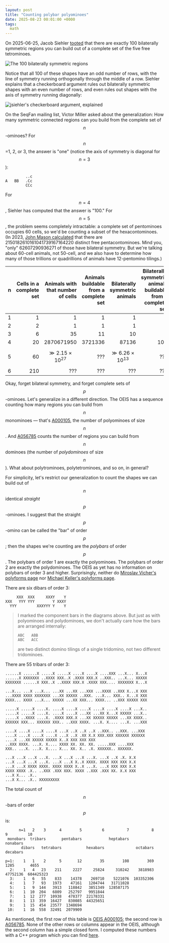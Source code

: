 ```yaml
---
layout: post
title: "Counting polybar polyominoes"
date: 2025-08-23 00:01:00 +0000
tags:
  math
---
```


On 2025-06-25, Jacob Siehler [tooted](https://mathstodon.xyz/@jsiehler/114744887537037820) that
there are exactly 100 bilaterally symmetric regions you can build out of a complete set of
the five free tetrominoes.

![The 100 bilaterally symmetric regions](/blog/images/2025-08-23-jsiehler-100-regions.png)

Notice that all 100 of these shapes have an odd number of rows, with the line of symmetry
running orthogonally through the middle of a row. Siehler explains that a checkerboard argument
rules out bilaterally symmetric shapes with an even number of rows, and even rules out
shapes with the axis of symmetry running diagonally:

![jsiehler's checkerboard argument, explained](/blog/images/2025-08-23-checkerboard.png)

On the SeqFan mailing list, Victor Miller asked about the generalization: How many symmetric
connected regions can you build from the complete set of $$n$$-ominoes? For $$n$$=1, 2, or 3,
the answer is "one" (notice the axis of symmetry is diagonal for $$n=3$$):

             ..c
    A   BB   .Cc
             CCc

For $$n=4$$, Siehler has computed that the answer is "100." For $$n=5$$, the problem seems
completely intractable: a complete set of pentominoes occupies 60 cells, so we'd be counting
a subset of the hexacontominoes.
(In 2023, [John Mason calculated](https://oeis.org/A000105/a000105_2.pdf) that there are
2150182610161041739167164220 distinct free pentacontominoes.
Mind you, "only" 62607290936271 of those have bilateral symmetry.
But we're talking about 60-cell animals, not 50-cell, and we also have to determine how many
of those trillions or quadrillions of animals have 12-pentomino tilings.)

| n | Cells in a complete set | Animals with that number of cells | Animals buildable from a complete set | Bilaterally symmetric animals | Bilaterally symmetric animals buildable from a complete set |
|--:|----:|---:|--:|--:|--:|
| 1 |   1 |  1 | 1 | 1 | 1 |
| 2 |   2 |  1 | 1 | 1 | 1 |
| 3 |   6 | 35 | 11 | 10 | 1 |
| 4 |  20 | 2870671950 | 3721336 | 87136 | 100 |
| 5 |  60 | $$\gg 2.15\times 10^{27}$$ | ??? | $$\gg 6.26\times 10^{13}$$ | ??? |
| 6 | 210 | ??? | ??? | ??? | ??? |

Okay, forget bilateral symmetry, and forget complete sets of $$p$$-ominoes.
Let's generalize in a different direction.
The OEIS has a sequence counting how many regions you can build from $$n$$ monominoes — that's
[A000105](https://oeis.org/A000105), the number of polyominoes of size $$n$$.
And [A056785](https://oeis.org/A056785) counts the number of regions you can build from $$n$$
dominoes (the number of _polydominoes_ of size $$n$$). What about polytrominoes, polytetrominoes,
and so on, in general?

For simplicity, let's restrict our generalization to count the shapes we can build out of
$$n$$ identical _straight_ $$p$$-ominoes. I suggest that the straight $$p$$-omino can be called the "bar"
of order $$p$$; then the shapes we're counting are the _polybars_ of order $$p$$. The polybars
of order 1 are exactly the polyominoes. The polybars of order 2 are exactly the polydominoes.
The OEIS as yet has no information on polybars of order 3 and higher. Surprisingly, neither
do [Miroslav Vicher's polyforms page](https://www.vicher.cz/puzzle/polyforms.htm) nor
[Michael Keller's polyforms page](https://web.archive.org/web/20030212143525/http://members.aol.com/wgreview/polyenum.html).

There are six dibars of order 3:

         XXX  XXX     XXXY    Y
    XXX   YYY YYY        Y XXXY
      YYY         XXXYYY Y    Y

> I marked the component bars in the diagrams above. But just as with polyominoes and polydominoes,
> we don't actually care how the bars are arranged internally:
>
>     ABC   ABB
>     ABC   ACC
>
> are two distinct domino tilings of a single tridomino, not two different tridominoes.

There are 55 tribars of order 3:

    ......X ......X .....X .....X ....X ....X ....XXX ...X... X...X
    ......X XXXXXXX ..XXXX XXX..X .XXXX XXX.X ..XXX.. ...X... XXXXX
    XXXXXXX ......X XXX..X ..XXXX XXX.X .XXXX XXX.... XXXXXXX X...X
    
    ...X... ...X ...X... ...XX ...XX ...XXX ...XXXX ..XXX X...X XXX
    ...XXXX XXXX XXXXXXX ...XX XXXXX ..XXX. ...X... XXX.. X...X XXX
    XXXX... XXXX ...X... XXXXX ...XX XXX... XXXX... ..XXX XXXXX XXX
    
    .....X .....X ....X. ....X ....X ....X ....X ....X ....X ...X..
    .....X .....X ....X. ....X ....X ...XX ...XX X...X XXXXX ...X..
    .....X ..XXXX ....X. .XXXX XXX.X ...XX XXXXX XXXXX ...XX XXXX..
    XXXXXX XXX... XXXXXX XXX.. ..XXX XXXX. ...X. X.... ...X. ...XXX
    
    ....X ....X ....X ....X ...X ..X ..X ..X ..XXX.. ..XXX. ...XXX
    ....X ....X ....X ....X ...X ..X .XX X.X XXX.XXX XXXXXX XXXXXX
    ....X ...XX XXXXX XXXXX X..X XXX XXX XXX
    ..XXX XXXX. ...X. X.... XXXX XX. XX. XX. .....XXX ....XXX
    XXX.. ...X. ...X. X.... X... XX. X.. .X. XXXXXX.. XXXXXX.
    
    ...X ...X ...X ...X. ...X ...X ...X ...X. ...X ..X .X. X.X
    ...X ...X ...X ...X. ...X ...X X..X XXXX. XXXX XXX XXX X.X
    ...X ...X XXXX XXXX. XXXX XXXX X..X ...X. ...X XXX XXX X.X
    XXXX XXXX .X.. ..XXX .XXX XXX. XXXX ..XXX .XXX XX. X.X XXX
    ...X X... .X..
    ...X X... .X.. XXXXXXXXX

The total count of $$n$$-bars of order $$p$$ is:

          n=1   2    3      4        5         6          7          8         9         10
     monobars  tribars       pentabars            heptabars             nonabars
           dibars   tetrabars           hexabars              octabars             decabars

    p=1:    1   1    2      5       12        35        108        369      1285       4655
      2:    1   4   23    211     2227     25824     310242    3818983  47752136  604425323
      3:    1   6   55    833    14378    269710    5221076  103352306
      4:    1   7   93   1973    47161   1204744   31711028
      5:    1   9  144   3913   118842   3851349  128587175
      6:    1  10  204   6809   252797   9951844
      7:    1  12  277  10938   478377  22178331
      8:    1  13  359  16427   830085  44325651
      9:    1  15  454  23577  1348694
     10:    1  16  558  32491  2079909

As mentioned, the first row of this table is [OEIS A000105](https://oeis.org/A000105);
the second row is [A056785](https://oeis.org/A056785). None of the other rows or columns
appear in the OEIS, although the second column has a simple closed form.
I computed these numbers with a C++ program which you can find
[here](https://github.com/Quuxplusone/RecreationalMath/tree/master/PolybarPolyominoes).
